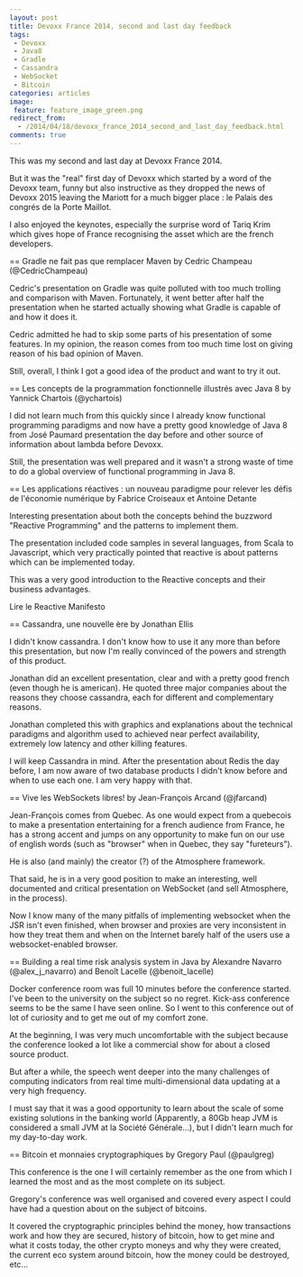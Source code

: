 ```yaml
---
layout: post
title: Devoxx France 2014, second and last day feedback
tags:
 - Devoxx
 - Java8
 - Gradle
 - Cassandra
 - WebSocket
 - Bitcoin
categories: articles
image:
 feature: feature_image_green.png
redirect_from:
  - /2014/04/18/devoxx_france_2014_second_and_last_day_feedback.html
comments: true
---
```


This was my second and last day at Devoxx France 2014.

But it was the "real" first day of Devoxx which started by a word of the Devoxx team, funny but also instructive as they dropped the news of Devoxx 2015
leaving the Mariott for a much bigger place : le Palais des congrés de la Porte Maillot.

I also enjoyed the keynotes, especially the surprise word of Tariq Krim which gives hope of France recognising the asset which are the french developers.


== Gradle ne fait pas que remplacer Maven by Cedric Champeau (@CedricChampeau)

Cedric's presentation on Gradle was quite polluted with too much trolling and comparison with Maven.
Fortunately, it went better after half the presentation when he started actually showing what Gradle is capable of and how it does it.

Cedric admitted he had to skip some parts of his presentation of some features. In my opinion, the reason comes from too much time lost on giving reason of his bad opinion of Maven.

Still, overall, I think I got a good idea of the product and want to try it out.

== Les concepts de la programmation fonctionnelle illustrés avec Java 8 by Yannick Chartois (@ychartois)

I did not learn much from this quickly since I already know functional programming paradigms and now have a pretty good knowledge of Java 8 from José Paumard presentation the day before and other source of information about lambda before Devoxx.

Still, the presentation was well prepared and it wasn't a strong waste of time to do a global overview of functional programming in Java 8.

== Les applications réactives : un nouveau paradigme pour relever les défis de l'économie numérique by Fabrice Croiseaux et Antoine Detante

Interesting presentation about both the concepts behind the buzzword "Reactive Programming" and the patterns to implement them.

The presentation included code samples in several languages, from Scala to Javascript, which very practically pointed that reactive is about patterns which can be implemented today.

This was a very good introduction to the Reactive concepts and their business advantages.

Lire le Reactive Manifesto

== Cassandra, une nouvelle ère by Jonathan Ellis

I didn't know cassandra. I don't know how to use it any more than before this presentation, but now I'm really convinced of the powers and strength of this product.

Jonathan did an excellent presentation, clear and with a pretty good french (even though he is american).
He quoted three major companies about the reasons they choose cassandra, each for different and complementary reasons.

Jonathan completed this with graphics and explanations about the technical paradigms and algorithm used to achieved near perfect availability, extremely low latency and other killing features.

I will keep Cassandra in mind.
After the presentation about Redis the day before, I am now aware of two database products I didn't know before and when to use each one.
I am very happy with that.

== Vive les WebSockets libres! by Jean-François Arcand (@jfarcand)

Jean-François comes from Quebec. As one would expect from a quebecois to make a presentation entertaining for a french audience from France,
he has a strong accent and jumps on any opportunity to make fun on our use of english words (such as "browser" when in Quebec, they say "fureteurs").

He is also (and mainly) the creator (?) of the Atmosphere framework.

That said, he is in a very good position to make an interesting, well documented and critical presentation on WebSocket (and sell Atmosphere, in the process).

Now I know many of the many pitfalls of implementing websocket when the JSR isn't even finished, when browser and proxies are very inconsistent in how they treat them and when on the Internet barely half of the users use a websocket-enabled browser.

== Building a real time risk analysis system in Java by Alexandre Navarro (@alex_j_navarro) and Benoît Lacelle (@benoit_lacelle)

Docker conference room was full 10 minutes before the conference started. I've been to the university on the subject so no regret. Kick-ass conference seems to be the same I have seen online.
So I went to this conference out of lot of curiosity and to get me out of my comfort zone.

At the beginning, I was very much uncomfortable with the subject because the conference looked a lot like a commercial show for about a closed source product.

But after a while, the speech went deeper into the many challenges of computing indicators from real time multi-dimensional data updating at a very high frequency.

I must say that it was a good opportunity to learn about the scale of some existing solutions in the banking world
(Apparently, a 80Gb heap JVM is considered a small JVM at la Société Générale...), but I didn't learn much for my day-to-day work.

== Bitcoin et monnaies cryptographiques by Gregory Paul (@paulgreg)

This conference is the one I will certainly remember as the one from which I learned the most and as the most complete on its subject.

Gregory's conference was well organised and covered every aspect I could have had a question about on the subject of bitcoins.

It covered the cryptographic principles behind the money, how transactions work and how they are secured, history of bitcoin, how to get mine and what it costs today,
the other crypto moneys and why they were created, the current eco system around bitcoin, how the money could be destroyed, etc...
